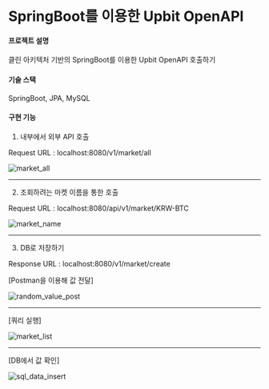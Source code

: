 # SpringBoot를 이용한 Upbit OpenAPI

#### 프로젝트 설명
클린 아키텍처 기반의 SpringBoot를 이용한 Upbit OpenAPI 호출하기


#### 기술 스택
SpringBoot, JPA, MySQL


#### 구현 기능
1. 내부에서 외부 API 호출

Request URL : localhost:8080/v1/market/all


![market_all](https://user-images.githubusercontent.com/84756243/216938744-ad9d3295-fdbb-4147-9f62-407415638d1b.png)


---


2. 조회하려는 마켓 이름을 통한 호출

Request URL : localhost:8080/api/v1/market/KRW-BTC

![market_name](https://user-images.githubusercontent.com/84756243/216938821-269e87bf-dc33-4277-9c72-535a0f5a389e.png)

---


3. DB로 저장하기
 
Response URL : localhost:8080/v1/market/create

[Postman을 이용해 값 전달]

![random_value_post](https://user-images.githubusercontent.com/84756243/216937330-358cb68d-8b28-4b4e-9819-c5017e9e7b23.png)


---


[쿼리 실행]

![market_list](https://user-images.githubusercontent.com/84756243/216937441-62b68201-ae83-43f1-a960-460eb3545bbf.png)

---

[DB에서 값 확인]

![sql_data_insert](https://user-images.githubusercontent.com/84756243/216937468-5f6f66fd-d92d-4473-96ee-bf8085ca616b.png)
